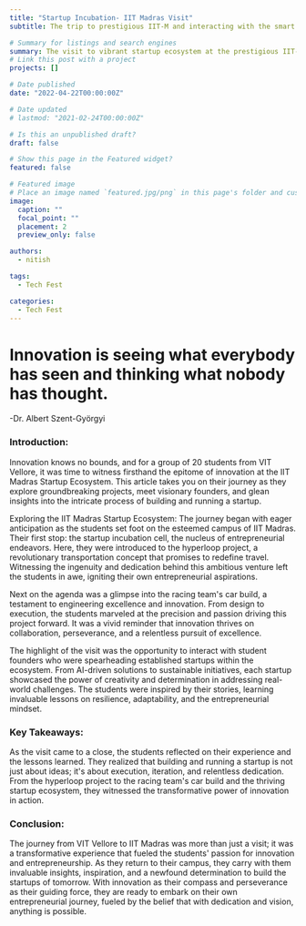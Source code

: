 ```yaml
---
title: "Startup Incubation- IIT Madras Visit"
subtitle: The trip to prestigious IIT-M and interacting with the smart minds.

# Summary for listings and search engines
summary: The visit to vibrant startup ecosystem at the prestigious IIT-Madras campus, where groundbreaking ventures come to life.
# Link this post with a project
projects: []

# Date published
date: "2022-04-22T00:00:00Z"

# Date updated
# lastmod: "2021-02-24T00:00:00Z"

# Is this an unpublished draft?
draft: false

# Show this page in the Featured widget?
featured: false

# Featured image
# Place an image named `featured.jpg/png` in this page's folder and customize its options here.
image:
  caption: ""
  focal_point: ""
  placement: 2
  preview_only: false

authors:
  - nitish

tags:
  - Tech Fest

categories:
  - Tech Fest
---
```


# Innovation is seeing what everybody has seen and thinking what nobody has thought.

-Dr. Albert Szent-Györgyi

### Introduction:

Innovation knows no bounds, and for a group of 20 students from VIT Vellore, it was time to witness firsthand the epitome of innovation at the IIT Madras Startup Ecosystem. This article takes you on their journey as they explore groundbreaking projects, meet visionary founders, and glean insights into the intricate process of building and running a startup.

Exploring the IIT Madras Startup Ecosystem:
The journey began with eager anticipation as the students set foot on the esteemed campus of IIT Madras. Their first stop: the startup incubation cell, the nucleus of entrepreneurial endeavors. Here, they were introduced to the hyperloop project, a revolutionary transportation concept that promises to redefine travel. Witnessing the ingenuity and dedication behind this ambitious venture left the students in awe, igniting their own entrepreneurial aspirations.

Next on the agenda was a glimpse into the racing team's car build, a testament to engineering excellence and innovation. From design to execution, the students marveled at the precision and passion driving this project forward. It was a vivid reminder that innovation thrives on collaboration, perseverance, and a relentless pursuit of excellence.

The highlight of the visit was the opportunity to interact with student founders who were spearheading established startups within the ecosystem. From AI-driven solutions to sustainable initiatives, each startup showcased the power of creativity and determination in addressing real-world challenges. The students were inspired by their stories, learning invaluable lessons on resilience, adaptability, and the entrepreneurial mindset.

### Key Takeaways:

As the visit came to a close, the students reflected on their experience and the lessons learned. They realized that building and running a startup is not just about ideas; it's about execution, iteration, and relentless dedication. From the hyperloop project to the racing team's car build and the thriving startup ecosystem, they witnessed the transformative power of innovation in action.

### Conclusion:

The journey from VIT Vellore to IIT Madras was more than just a visit; it was a transformative experience that fueled the students' passion for innovation and entrepreneurship. As they return to their campus, they carry with them invaluable insights, inspiration, and a newfound determination to build the startups of tomorrow. With innovation as their compass and perseverance as their guiding force, they are ready to embark on their own entrepreneurial journey, fueled by the belief that with dedication and vision, anything is possible.
